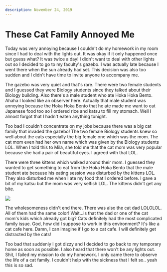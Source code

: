 ```yaml
---
description: November 24, 2019
---
```


# These Cat Family Annoyed Me

Today was very annoying because I couldn't do my homework in my room since I had to deal with the lights out. It was okay if it only happened once but guess what? It was twice a day! I didn't want to deal with other lights out so I decided to go to my faculty's gazebo. I was actually late because I went there when the sun already had set. This decision was also too sudden and I didn't have time to invite anyone to accompany me.

The gazebo was very quiet and that's rare. There were two female students and I guessed they were Biology students since they talked about their Biology building. Also there's a male student who ate Hoka Hoka Bento. Ahaha I looked like an observer here. Actually that male student was annoying because the Hoka Hoka Bento that he ate made me want to eat Japanese food too so I ordered rice and katsu to fill my stomach. Well I almost forgot that I hadn't eaten anything tonight.

Too bad I couldn't concentrate on my jobs because there was a big cat family that invaded the gazebo! The two female Biology students knew so well about the cats especially the big female one which was the mom. The cat mom even had her own name which was given by the Biology students LOL. When I told this to Mila, she told me that the cat mom was very popular because she had a pair of beautiful eyes. I agreed with that LOL.

There were three kittens which walked around their mom. I guessed they wanted to get something to eat from the Hoka Hoka Bento that the male student ate because his eating session was disturbed by the kittens LOL. They also disturbed me when I ate my food that I ordered before. I gave a bit of my katsu but the mom was very selfish LOL. The kittens didn't get any bite.

![](<../../.gitbook/assets/unpad blog\_191231\_0025.jpg>)

The wholesomeness didn't end there. There was also the cat dad LOLOLOL. All of them had the same color! Wait...is that the dad or one of the cat mom's kids which already got big? Cats definitely had the most complicated family issue. God, how did I suppose to work in this environment? It's like a cat cafe here. Damn, I can imagine if I go to a cat cafe. I will definitely get distracted by the cats!

Too bad that suddenly I got dizzy and I decided to go back to my temporary home as soon as possible. I also heard that there won't be any lights out. Shit, I failed my mission to do my homework. I only came there to observe the life of a cat family. I couldn't help with the sickness that I felt so.. yeah this is so sad.
